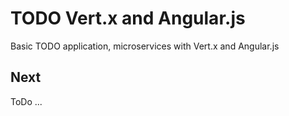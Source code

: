 TODO Vert.x and Angular.js
=============================

Basic TODO application,  microservices with Vert.x and Angular.js

## Next

ToDo ... 
